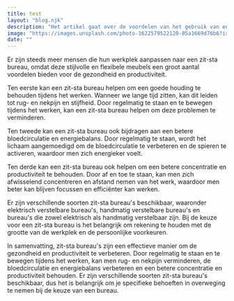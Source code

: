 ```yaml
---
title: test
layout: "blog.njk"
description: "Het artikel gaat over de voordelen van het gebruik van een zit-sta bureau voor gezondheid en productiviteit. Het bespreekt hoe een zit-sta bureau kan bijdragen aan een betere houding, bloedcirculatie, energiebalans, concentratie en productiviteit. Er wordt ook besproken dat er verschillende soorten zit-sta bureau's beschikbaar zijn en dat het belangrijk is om rekening te houden met persoonlijke voorkeuren en de grootte van de werkplek bij de keuze voor een bureau."
image: "https://images.unsplash.com/photo-1622579522120-85a1669d76b6?ixlib=rb-4.0.3&ixid=MnwxMjA3fDB8MHxwaG90by1wYWdlfHx8fGVufDB8fHx8&auto=format&fit=crop&w=687&q=80"
date: ""
---
```


 Er zijn steeds meer mensen die hun werkplek aanpassen naar een zit-sta bureau, omdat deze stijlvolle en flexibele meubels een groot aantal voordelen bieden voor de gezondheid en productiviteit.
 
 

 Ten eerste kan een zit-sta bureau helpen om een goede houding te behouden tijdens het werken. Wanneer we lange tijd zitten, kan dit leiden tot rug- en nekpijn en stijfheid. 
 Door regelmatig te staan en te bewegen tijdens het werken, kan een zit-sta bureau helpen om deze problemen te verminderen.  
 

 Ten tweede kan een zit-sta bureau ook bijdragen aan een betere bloedcirculatie en energiebalans. Door regelmatig te staan, wordt het lichaam aangemoedigd om de bloedcirculatie te verbeteren en de spieren te activeren, waardoor men zich energieker voelt.   
 

 Ten derde kan een zit-sta bureau ook helpen om een betere concentratie en productiviteit te behouden. Door af en toe te staan, kan men zich afwisselend concentreren en afstand nemen van het werk, waardoor men beter kan blijven focussen en efficiënter kan werken.  
 

 Er zijn verschillende soorten zit-sta bureau's beschikbaar, waaronder elektrisch verstelbare bureau's, handmatig verstelbare bureau's en bureau's die zowel elektrisch als handmatig verstelbaar zijn. 
 Bij de keuze voor een zit-sta bureau is het belangrijk om rekening te houden met de grootte van de werkplek en de persoonlijke voorkeuren.  
 

 In samenvatting, zit-sta bureau's zijn een effectieve manier om de gezondheid en productiviteit te verbeteren. 
 Door regelmatig te staan en te bewegen tijdens het werken, kan men rug- en nekpijn verminderen, de bloedcirculatie en energiebalans verbeteren en een betere concentratie en productiviteit behouden. 
 Er zijn verschillende soorten zit-sta bureau's beschikbaar, dus het is belangrijk om je specifieke behoeften in overweging te nemen bij de keuze van een bureau. 